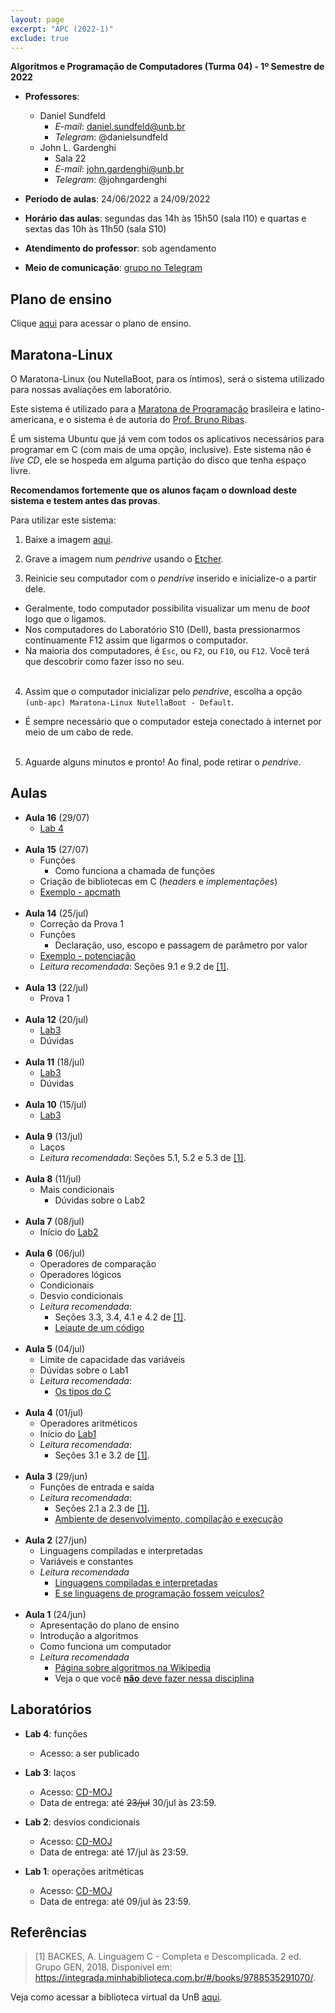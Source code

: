 ```yaml
---
layout: page
excerpt: "APC (2022-1)"
exclude: true
---
```


**Algoritmos e Programação de Computadores (Turma 04) - 1º Semestre de 2022**

* **Professores**:
  + Daniel Sundfeld
    + *E-mail*: daniel.sundfeld@unb.br
    + *Telegram*: @danielsundfeld
  + John L. Gardenghi
    + Sala 22
    + *E-mail*: john.gardenghi@unb.br
    + *Telegram*: @johngardenghi

* **Período de aulas**: 24/06/2022 a 24/09/2022
* **Horário das aulas**: segundas das 14h às 15h50 (sala I10) e quartas e sextas das 10h às 11h50 (sala S10)
* **Atendimento do professor**: sob agendamento

* **Meio de comunicação**: <a href="https://t.me/+ay96xFHGKnQ4OTYx" target="_blank">grupo no Telegram</a>

## Plano de ensino

Clique <a href="Plano_de_Ensino_APC.pdf" target="_blank">aqui</a> para acessar o plano de ensino.

## Maratona-Linux

O Maratona-Linux (ou NutellaBoot, para os íntimos), será o sistema utilizado para nossas avaliações em laboratório.

Este sistema é utilizado para a <a href="http://maratona.sbc.org.br/" target="_blank">Maratona de Programação</a> brasileira e latino-americana, e o sistema é de autoria do <a href="https://www.brunoribas.com.br/" target="_blank">Prof. Bruno Ribas</a>. 

É um sistema Ubuntu que já vem com todos os aplicativos necessários para programar em C (com mais de uma opção, inclusive). Este sistema não é *live CD*, ele se hospeda em alguma partição do disco que tenha espaço livre.

**Recomendamos fortemente que os alunos façam o download deste sistema e testem antes das provas**.

Para utilizar este sistema:

1. Baixe a imagem <a href="https://nutellaboot.naquadah.com.br/tmp/maratonalinux-bootdisk-unb-apc.raw.gz">aqui</a>.

2. Grave a imagem num *pendrive* usando o <a href="https://www.balena.io/etcher/" target="_blank">Etcher</a>.

3. Reinicie seu computador com o *pendrive* inserido e inicialize-o a partir dele.
  + Geralmente, todo computador possibilita visualizar um menu de *boot* logo que o ligamos.
  + Nos computadores do Laboratório S10 (Dell), basta pressionarmos continuamente F12 assim que ligarmos o computador.
  + Na maioria dos computadores, é `Esc`, ou `F2`, ou `F10`, ou `F12`. Você terá que descobrir como fazer isso no seu.<br><br>

4. Assim que o computador inicializar pelo *pendrive*, escolha a opção `(unb-apc) Maratona-Linux NutellaBoot - Default`.
  + É sempre necessário que o computador esteja conectado à internet por meio de um cabo de rede.<br><br>

5. Aguarde alguns minutos e pronto! Ao final, pode retirar o *pendrive*.

## Aulas

* **Aula 16** (29/07)
  + [Lab 4](#laboratórios)
<br><br>
* **Aula 15** (27/07)
  + Funções
    + Como funciona a chamada de funções
  + Criação de bibliotecas em C (*headers* e *implementações*)
  + <a href="apcmath" target="_blank">Exemplo - apcmath</a>
<br><br>
* **Aula 14** (25/jul)
  + Correção da Prova 1
  + Funções
    + Declaração, uso, escopo e passagem de parâmetro por valor
  + <a href="potencia.c" target="_blank">Exemplo - potenciação</a>
  + *Leitura recomendada*: Seções 9.1 e 9.2 de [[1]](#referências).
<br><br>
* **Aula 13** (22/jul)
  + Prova 1
<br><br>
* **Aula 12** (20/jul)
  + [Lab3](#laboratórios)
  + Dúvidas
<br><br>
* **Aula 11** (18/jul)
  + [Lab3](#laboratórios)
  + Dúvidas
<br><br>
* **Aula 10** (15/jul)
  + [Lab3](#laboratórios)
<br><br>
* **Aula 9** (13/jul)
  + Laços
  + *Leitura recomendada*: Seções 5.1, 5.2 e 5.3 de [[1]](#referências).
<br><br>
* **Aula 8** (11/jul)
  + Mais condicionais
    + Dúvidas sobre o Lab2
<br><br>
* **Aula 7** (08/jul)
  + Início do [Lab2](#laboratórios)
<br><br>
* **Aula 6** (06/jul)
  + Operadores de comparação
  + Operadores lógicos
  + Condicionais
  + Desvio condicionais
  + *Leitura recomendada*:
    + Seções 3.3, 3.4, 4.1 e 4.2 de [[1]](#referências).
    + <a href="https://www.ime.usp.br/~pf/algoritmos/aulas/layout.html" target="_blank">Leiaute de um código</a>
<br><br>
* **Aula 5** (04/jul)
  + Limite de capacidade das variáveis
  + Dúvidas sobre o Lab1
  + *Leitura recomendada*:
    + <a href="https://www.pucsp.br/~so-comp/cursoc/aulas/c320.html" target="_blank">Os tipos do C</a>
<br><br>
* **Aula 4** (01/jul)
  + Operadores aritméticos
  + Início do [Lab1](#laboratórios)
  + *Leitura recomendada*:
    + Seções 3.1 e 3.2 de [[1]](#referências).
<br><br>
* **Aula 3** (29/jun)
  + Funções de entrada e saída
  + *Leitura recomendada*:
    + Seções 2.1 a 2.3 de [[1]](#referências).
    + [Ambiente de desenvolvimento, compilação e execução](ambiente)
<br /><br />
* **Aula 2** (27/jun)
  + Linguagens compiladas e interpretadas
  + Variáveis e constantes
  + *Leitura recomendada*
    + <a href="https://www.freecodecamp.org/portuguese/news/linguagens-de-programacao-interpretadas-x-compiladas-qual-e-a-diferenca/#:~:text=Em%20uma%20linguagem%20compilada%2C%20a,l%C3%AA%20e%20executa%20o%20c%C3%B3digo" target="_blank">Linguagens compiladas e interpretadas</a>
    + <a href="http://s3.crashworks.org.s3-website-us-east-1.amazonaws.com/if-programming-languages-were-vehicles/" target="_blank">E se linguagens de programação fossem veículos?</a>
<br /><br />
* **Aula 1** (24/jun)
  + Apresentação do plano de ensino
  + Introdução a algoritmos
  + Como funciona um computador
  + *Leitura recomendada*
    + <a href="https://pt.wikipedia.org/wiki/Algoritmo" target="_blank">Página sobre algoritmos na Wikipedia</a>
    + Veja o que você <a href="https://desciclopedia.org/wiki/Programa%C3%A7%C3%A3o_Orientada_a_Gambiarras" target="_blank">**não** deve fazer nessa disciplina</a>

## Laboratórios

* **Lab 4**: funções
  + Acesso: a ser publicado

* **Lab 3**: laços
  + Acesso: <a href="https://moj.naquadah.com.br/cgi-bin/contest.sh/fga_apc_2022_01_t4_lab03" target="_blank">CD-MOJ</a>
  + Data de entrega: até ~~23/jul~~ 30/jul às 23:59.

* **Lab 2**: desvios condicionais
  + Acesso: <a href="https://moj.naquadah.com.br/cgi-bin/contest.sh/fga_apc_2022_01_t4_lab02" target="_blank">CD-MOJ</a>
  + Data de entrega: até 17/jul às 23:59.

* **Lab 1**: operações aritméticas
  + Acesso: <a href="https://moj.naquadah.com.br/cgi-bin/contest.sh/fga_apc_2022_01_t4_lab01" target="_blank">CD-MOJ</a>
  + Data de entrega: até 09/jul às 23:59.

## Referências

> [1] BACKES, A. Linguagem C - Completa e Descomplicada. 2 ed. Grupo GEN, 2018. Disponível em: <a href="https://integrada.minhabiblioteca.com.br/#/books/9788535291070/" target="_blank">https://integrada.minhabiblioteca.com.br/#/books/9788535291070/</a>.

Veja como acessar a biblioteca virtual da UnB <a href="https://www.bce.unb.br/wp-content/uploads/2019/02/Tutorial-Minha-Biblioteca-acesso-PC-2019-02-04.pdf" target="_blank">aqui</a>.